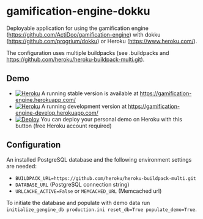# gamification-engine-dokku 
Deployable application for using the gamification engine (https://github.com/ActiDoo/gamification-engine) with dokku (https://github.com/progrium/dokku) or Heroku (https://www.heroku.com/).

The configuration uses multiple buildpacks (see .buildpacks and https://github.com/heroku/heroku-buildpack-multi.git). 

## Demo

* [![Heroku](https://heroku-badge.herokuapp.com/?app=gamification-engine&root=admin/)](https://gamification-engine.herokuapp.com) A running stable version is available at https://gamification-engine.herokuapp.com/
* [![Heroku](https://heroku-badge.herokuapp.com/?app=gamification-engine-develop&root=admin/)](https://gamification-engine-develop.herokuapp.com) A running development version at https://gamification-engine-develop.herokuapp.com/
* [![Deploy](https://www.herokucdn.com/deploy/button.svg)](https://heroku.com/deploy) You can deploy your personal demo on Heroku with this button (free Heroku account required)

## Configuration
An installed PostgreSQL database and the following environment settings are needed:
* `BUILDPACK_URL=https://github.com/heroku/heroku-buildpack-multi.git`
* `DATABASE_URL` (PostgreSQL connection string)
* `URLCACHE_ACTIVE=False` or `MEMCACHED_URL` (Memcached url)

To initiate the database and populate with demo data run `initialize_gengine_db production.ini reset_db=True populate_demo=True`.

